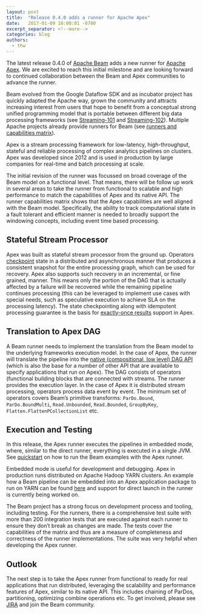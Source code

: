 ```yaml
---
layout: post
title:  "Release 0.4.0 adds a runner for Apache Apex"
date:   2017-01-09 10:00:01 -0700
excerpt_separator: <!--more-->
categories: blog
authors:
  - thw
---
```


The latest release 0.4.0 of [Apache Beam](https://beam.apache.org) adds a new runner for [Apache Apex](http://apex.apache.org/). We are excited to reach this initial milestone and are looking forward to continued collaboration between the Beam and Apex communities to advance the runner.

<!--more-->

Beam evolved from the Google Dataflow SDK and as incubator project has quickly adapted the Apache way, grown the community and attracts increasing interest from users that hope to benefit from a conceptual strong unified programming model that is portable between different big data processing frameworks (see [Streaming-101](https://www.oreilly.com/ideas/the-world-beyond-batch-streaming-101) and [Streaming-102](https://www.oreilly.com/ideas/the-world-beyond-batch-streaming-102)). Multiple Apache projects already provide runners for Beam (see [runners and capabilities matrix](http://beam.apache.org/documentation/runners/capability-matrix/)).

Apex is a stream processing framework for low-latency, high-throughput, stateful and reliable processing of complex analytics pipelines on clusters. Apex was developed since 2012 and is used in production by large companies for real-time and batch processing at scale.

The initial revision of the runner was focussed on broad coverage of the Beam model on a functional level. That means, there will be follow up work in several areas to take the runner from functional to scalable and high performance to match the capabilities of Apex and its native API. The runner capabilities matrix shows that the Apex capabilities are well aligned with the Beam model. Specifically, the ability to track computational state in a fault tolerant and efficient manner is needed to broadly support the windowing concepts, including event time based processing.

## Stateful Stream Processor

Apex was built as stateful stream processor from the ground up. Operators [checkpoint](https://www.datatorrent.com/blog/blog-introduction-to-checkpoint/) state in a distributed and asynchronous manner that produces a consistent snapshot for the entire processing graph, which can be used for recovery. Apex also supports such recovery in an incremental, or fine grained, manner. This means only the portion of the DAG that is actually affected by a failure will be recovered while the remaining pipeline continues processing (this can be leveraged to implement use cases with special needs, such as speculative execution to achieve SLA on the processing latency). The state checkpointing along with idempotent processing guarantee is the basis for [exactly-once results](https://www.datatorrent.com/blog/end-to-end-exactly-once-with-apache-apex/) support in Apex.

## Translation to Apex DAG

A Beam runner needs to implement the translation from the Beam model to the underlying frameworks execution model. In the case of Apex, the runner will translate the pipeline into the [native (compositional, low level) DAG API](https://www.datatorrent.com/blog/tracing-dags-from-specification-to-execution/) (which is also the base for a number of other API that are available to specify applications that run on Apex). The DAG consists of operators (functional building blocks that are connected with streams. The runner provides the execution layer. In the case of Apex it is distributed stream processing, operators process data event by event. The minimum set of operators covers Beam’s primitive transforms: `ParDo.Bound`,  `ParDo.BoundMulti`, `Read.Unbounded`, `Read.Bounded`, `GroupByKey`, `Flatten.FlattenPCollectionList` etc.

## Execution and Testing

In this release, the Apex runner executes the pipelines in embedded mode, where, similar to the direct runner, everything is executed in a single JVM. See [quickstart](https://beam.apache.org/get-started/quickstart/) on how to run the Beam examples with the Apex runner.

Embedded mode is useful for development and debugging. Apex in production runs distributed on Apache Hadoop YARN clusters. An example how a Beam pipeline can be embedded into an Apex application package to run on YARN can be found [here](https://github.com/tweise/apex-samples/tree/master/beam-apex-wordcount) and support for direct launch in the runner is currently being worked on. 

The Beam project has a strong focus on development process and tooling, including testing. For the runners, there is a comprehensive test suite with more than 200 integration tests that are executed against each runner to ensure they don’t break as changes are made. The tests cover the capabilities of the matrix and thus are a measure of completeness and correctness of the runner implementations. The suite was very helpful when developing the Apex runner. 

## Outlook

The next step is to take the Apex runner from functional to ready for real applications that run distributed, leveraging the scalability and performance features of Apex, similar to its native API. This includes chaining of ParDos, partitioning, optimizing combine operations etc. To get involved, please see [JIRA](https://issues.apache.org/jira/issues/?jql=project%20%3D%20BEAM%20and%20component%20%3D%20runner-apex%20and%20resolution%20%3D%20unresolved) and join the Beam community.

